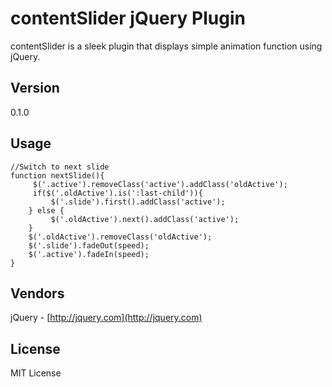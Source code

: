 # contentSlider jQuery Plugin #

contentSlider is a sleek plugin that displays simple animation function using jQuery.

## Version ##
0.1.0

## Usage ## 
    //Switch to next slide
    function nextSlide(){
         $('.active').removeClass('active').addClass('oldActive');
         if($('.oldActive').is(':last-child')){
             $('.slide').first().addClass('active');
        } else {
             $('.oldActive').next().addClass('active');
        }
        $('.oldActive').removeClass('oldActive');
        $('.slide').fadeOut(speed);
        $('.active').fadeIn(speed);
    }     

## Vendors ##
jQuery - [http://jquery.com](http://jquery.com)

## License ##
MIT License
